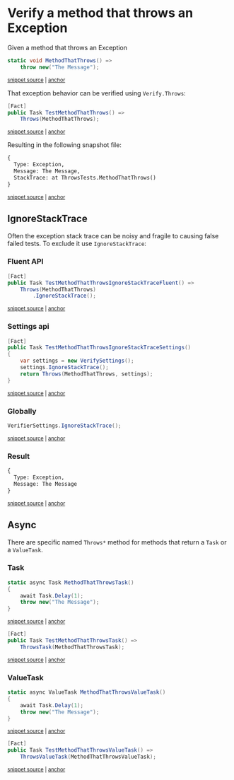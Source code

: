 <!--
GENERATED FILE - DO NOT EDIT
This file was generated by [MarkdownSnippets](https://github.com/SimonCropp/MarkdownSnippets).
Source File: /docs/mdsource/throws.source.md
To change this file edit the source file and then run MarkdownSnippets.
-->

# Verify a method that throws an Exception

Given a method that throws an Exception

<!-- snippet: MethodThatThrows -->
<a id='snippet-methodthatthrows'></a>
```cs
static void MethodThatThrows() =>
    throw new("The Message");
```
<sup><a href='/src/Verify.Tests/ThrowsTests.cs#L46-L51' title='Snippet source file'>snippet source</a> | <a href='#snippet-methodthatthrows' title='Start of snippet'>anchor</a></sup>
<!-- endSnippet -->

That exception behavior can be verified using `Verify.Throws`:

<!-- snippet: TestMethodThatThrows -->
<a id='snippet-testmethodthatthrows'></a>
```cs
[Fact]
public Task TestMethodThatThrows() =>
    Throws(MethodThatThrows);
```
<sup><a href='/src/Verify.Tests/ThrowsTests.cs#L8-L14' title='Snippet source file'>snippet source</a> | <a href='#snippet-testmethodthatthrows' title='Start of snippet'>anchor</a></sup>
<!-- endSnippet -->

Resulting in the following snapshot file:

<!-- snippet: ThrowsTests.TestMethodThatThrows.verified.txt -->
<a id='snippet-ThrowsTests.TestMethodThatThrows.verified.txt'></a>
```txt
{
  Type: Exception,
  Message: The Message,
  StackTrace: at ThrowsTests.MethodThatThrows()
}
```
<sup><a href='/src/Verify.Tests/ThrowsTests.TestMethodThatThrows.verified.txt#L1-L5' title='Snippet source file'>snippet source</a> | <a href='#snippet-ThrowsTests.TestMethodThatThrows.verified.txt' title='Start of snippet'>anchor</a></sup>
<!-- endSnippet -->


## IgnoreStackTrace

Often the exception stack trace can be noisy and fragile to causing false failed tests. To exclude it use `IgnoreStackTrace`:


### Fluent API

<!-- snippet: TestMethodThatThrowsIgnoreStackTraceFluent -->
<a id='snippet-testmethodthatthrowsignorestacktracefluent'></a>
```cs
[Fact]
public Task TestMethodThatThrowsIgnoreStackTraceFluent() =>
    Throws(MethodThatThrows)
        .IgnoreStackTrace();
```
<sup><a href='/src/Verify.Tests/ThrowsTests.cs#L16-L23' title='Snippet source file'>snippet source</a> | <a href='#snippet-testmethodthatthrowsignorestacktracefluent' title='Start of snippet'>anchor</a></sup>
<!-- endSnippet -->


### Settings api

<!-- snippet: TestMethodThatThrowsIgnoreStackTraceSettings -->
<a id='snippet-testmethodthatthrowsignorestacktracesettings'></a>
```cs
[Fact]
public Task TestMethodThatThrowsIgnoreStackTraceSettings()
{
    var settings = new VerifySettings();
    settings.IgnoreStackTrace();
    return Throws(MethodThatThrows, settings);
}
```
<sup><a href='/src/Verify.Tests/ThrowsTests.cs#L25-L35' title='Snippet source file'>snippet source</a> | <a href='#snippet-testmethodthatthrowsignorestacktracesettings' title='Start of snippet'>anchor</a></sup>
<!-- endSnippet -->


### Globally

<!-- snippet: IgnoreStackTraceGlobal -->
<a id='snippet-ignorestacktraceglobal'></a>
```cs
VerifierSettings.IgnoreStackTrace();
```
<sup><a href='/src/Verify.Tests/ThrowsTests.cs#L39-L43' title='Snippet source file'>snippet source</a> | <a href='#snippet-ignorestacktraceglobal' title='Start of snippet'>anchor</a></sup>
<!-- endSnippet -->


### Result

<!-- snippet: ThrowsTests.TestMethodThatThrowsIgnoreStackTraceFluent.verified.txt -->
<a id='snippet-ThrowsTests.TestMethodThatThrowsIgnoreStackTraceFluent.verified.txt'></a>
```txt
{
  Type: Exception,
  Message: The Message
}
```
<sup><a href='/src/Verify.Tests/ThrowsTests.TestMethodThatThrowsIgnoreStackTraceFluent.verified.txt#L1-L4' title='Snippet source file'>snippet source</a> | <a href='#snippet-ThrowsTests.TestMethodThatThrowsIgnoreStackTraceFluent.verified.txt' title='Start of snippet'>anchor</a></sup>
<!-- endSnippet -->


## Async

There are specific named `Throws*` method for methods that return a `Task` or a `ValueTask`.


### Task

<!-- snippet: MethodThatThrowsTask -->
<a id='snippet-methodthatthrowstask'></a>
```cs
static async Task MethodThatThrowsTask()
{
    await Task.Delay(1);
    throw new("The Message");
}
```
<sup><a href='/src/Verify.Tests/ThrowsTests.cs#L61-L69' title='Snippet source file'>snippet source</a> | <a href='#snippet-methodthatthrowstask' title='Start of snippet'>anchor</a></sup>
<!-- endSnippet -->

<!-- snippet: TestMethodThatThrowsTask -->
<a id='snippet-testmethodthatthrowstask'></a>
```cs
[Fact]
public Task TestMethodThatThrowsTask() =>
    ThrowsTask(MethodThatThrowsTask);
```
<sup><a href='/src/Verify.Tests/ThrowsTests.cs#L54-L60' title='Snippet source file'>snippet source</a> | <a href='#snippet-testmethodthatthrowstask' title='Start of snippet'>anchor</a></sup>
<!-- endSnippet -->


### ValueTask

<!-- snippet: MethodThatThrowsValueTask -->
<a id='snippet-methodthatthrowsvaluetask'></a>
```cs
static async ValueTask MethodThatThrowsValueTask()
{
    await Task.Delay(1);
    throw new("The Message");
}
```
<sup><a href='/src/Verify.Tests/ThrowsTests.cs#L78-L86' title='Snippet source file'>snippet source</a> | <a href='#snippet-methodthatthrowsvaluetask' title='Start of snippet'>anchor</a></sup>
<!-- endSnippet -->

<!-- snippet: TestMethodThatThrowsValueTask -->
<a id='snippet-testmethodthatthrowsvaluetask'></a>
```cs
[Fact]
public Task TestMethodThatThrowsValueTask() =>
    ThrowsValueTask(MethodThatThrowsValueTask);
```
<sup><a href='/src/Verify.Tests/ThrowsTests.cs#L70-L76' title='Snippet source file'>snippet source</a> | <a href='#snippet-testmethodthatthrowsvaluetask' title='Start of snippet'>anchor</a></sup>
<!-- endSnippet -->
